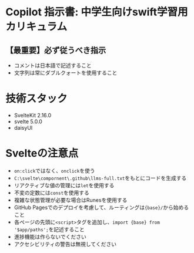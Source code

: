 # Copilot 指示書: 中学生向けswift学習用カリキュラム

## 【最重要】必ず従うべき指示
- コメントは日本語で記述すること
- 文字列は常にダブルクォートを使用すること


# 技術スタック
- SvelteKit 2.16.0
- svelte 5.0.0
- daisyUI

# Svelteの注意点
- `on:click`ではなく、`onclick`を使う
- `C:\svelte\compornent\.github\llms-full.txt`をもとにコードを生成する
- リアクティブな値の管理には`let`を使用する
- 不変の定数には`const`を使用する
- 複雑な状態管理が必要な場合はRunesを使用する
- GitHub Pagesでのデプロイを考慮して、ルーティングは`{base}/`から始めること
- 各ページの先頭に`<script>`タグを追加し、`import {base} from '$app/paths';`を記述すること
- 進捗機能は作らないでください
- アクセシビリティの警告は無視してください
